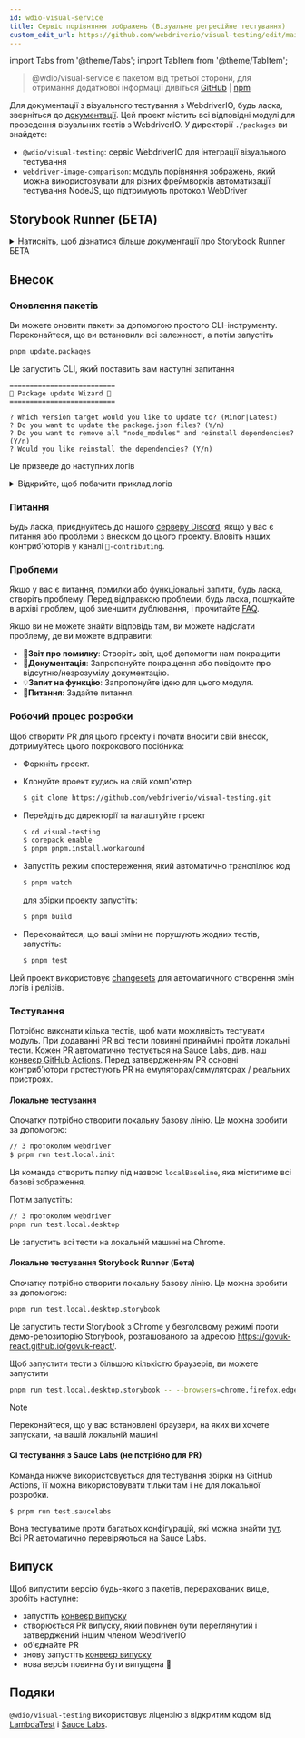 ```yaml
---
id: wdio-visual-service
title: Сервіс порівняння зображень (Візуальне регресійне тестування)
custom_edit_url: https://github.com/webdriverio/visual-testing/edit/main/README.md
---
```


import Tabs from '@theme/Tabs';
import TabItem from '@theme/TabItem';

> @wdio/visual-service є пакетом від третьої сторони, для отримання додаткової інформації дивіться [GitHub](https://github.com/webdriverio/visual-testing) | [npm](https://www.npmjs.com/package/@wdio/visual-service)

Для документації з візуального тестування з WebdriverIO, будь ласка, зверніться до [документації](https://webdriver.io/docs/visual-testing). Цей проект містить всі відповідні модулі для проведення візуальних тестів з WebdriverIO. У директорії `./packages` ви знайдете:

-   `@wdio/visual-testing`: сервіс WebdriverIO для інтеграції візуального тестування
-   `webdriver-image-comparison`: модуль порівняння зображень, який можна використовувати для різних фреймворків автоматизації тестування NodeJS, що підтримують протокол WebDriver

## Storybook Runner (БЕТА)

<details>
  <summary>Натисніть, щоб дізнатися більше документації про Storybook Runner БЕТА</summary>

> Storybook Runner все ще знаходиться в БЕТА-версії, документація пізніше буде перенесена на сторінки документації [WebdriverIO](https://webdriver.io/docs/visual-testing).

Цей модуль тепер підтримує Storybook з новим візуальним раннером. Цей раннер автоматично сканує локальний/віддалений екземпляр Storybook і створює елементні знімки екрану кожного компонента. Це можна зробити, додавши

```ts
export const config: WebdriverIO.Config = {
    // ...
    services: ["visual"],
    // ....
};
```

до ваших `services` і запустивши `npx wdio tests/configs/wdio.local.desktop.storybook.conf.ts --storybook` через командний рядок.
За замовчуванням використовується Chrome у безголовому режимі.

> [!NOTE]
>
> -   Більшість опцій візуального тестування також працюватимуть для Storybook Runner, дивіться документацію [WebdriverIO](https://webdriver.io/docs/visual-testing).
> -   Storybook Runner перевизначить всі ваші можливості і може запускатися тільки на браузерах, які він підтримує, див. [`--browsers`](#browsers).
> -   Storybook Runner не підтримує існуючу конфігурацію, яка використовує Multiremote capabilities і видасть помилку.
> -   Storybook Runner підтримує тільки Desktop Web, а не Mobile Web.

### Опції сервісу Storybook Runner

Опції сервісу можна надати так

```ts
export const config: WebdriverIO.Config  = {
    // ...
    services: [
      [
        'visual',
        {
            // Деякі опції за замовчуванням
            baselineFolder: join(process.cwd(), './__snapshots__/'),
            debug: true,
            // Опції storybook, дивіться опції CLI для опису
            storybook: {
                additionalSearchParams: new URLSearchParams({foo: 'bar', abc: 'def'}),
                clip: false,
                clipSelector: ''#some-id,
                numShards: 4,
                // `skipStories` може бути рядком ('example-button--secondary'),
                // масивом (['example-button--secondary', 'example-button--small'])
                // або регулярним виразом, який потрібно надати як рядок ("/.*button.*/gm")
                skipStories: ['example-button--secondary', 'example-button--small'],
                url: 'https://www.bbc.co.uk/iplayer/storybook/',
                version: 6,
                // Опційно - Дозволяє перевизначити шлях до базових знімків. За замовчуванням вони групуються за категорією та компонентом (напр. forms/input/baseline.png)
                getStoriesBaselinePath: (category, component) => `path__${category}__${component}`,
            },
        },
      ],
    ],
    // ....
}
```

### Опції CLI для Storybook Runner

#### `--additionalSearchParams`

-   **Тип:** `string`
-   **Обов'язковий:** Ні
-   **За замовчуванням:** ''
-   **Приклад:** `npx wdio tests/configs/wdio.local.desktop.storybook.conf.ts --storybook --additionalSearchParams="foo=bar&abc=def"`

Додає додаткові параметри пошуку до URL Storybook.
Дивіться документацію [URLSearchParams](https://developer.mozilla.org/en-US/docs/Web/API/URLSearchParams) для отримання додаткової інформації. Рядок має бути валідним рядком URLSearchParams.

> [!NOTE]
> Подвійні лапки потрібні, щоб запобігти інтерпретації `&` як роздільника команд.
> Наприклад, з `--additionalSearchParams="foo=bar&abc=def"` буде створено наступний URL Storybook для тестування історій: `http://storybook.url/iframe.html?id=story-id&foo=bar&abc=def`.

#### `--browsers`

-   **Тип:** `string`
-   **Обов'язковий:** Ні
-   **За замовчуванням:** `chrome`, ви можете вибрати з `chrome|firefox|edge|safari`
-   **Приклад:** `npx wdio tests/configs/wdio.local.desktop.storybook.conf.ts --storybook --browsers=chrome,firefox,edge,safari`
-   **ПРИМІТКА:** Доступно тільки через CLI

Використовуватиме вказані браузери для створення знімків екрану компонентів

> [!NOTE]
> Переконайтеся, що у вас встановлені браузери, які ви хочете використовувати, на локальній машині

#### `--clip`

-   **Тип:** `boolean`
-   **Обов'язковий:** Ні
-   **За замовчуванням:** `true`
-   **Приклад:** `npx wdio tests/configs/wdio.local.desktop.storybook.conf.ts --storybook --clip=false`

Якщо вимкнено, буде створено знімок екрану всього вікна. Якщо включено, буде створено знімки екрану елементів на основі [`--clipSelector`](#clipselector), що зменшить кількість білого простору навколо знімка компонента та зменшить розмір знімка.

#### `--clipSelector`

-   **Тип:** `string`
-   **Обов'язковий:** Ні
-   **За замовчуванням:** `#storybook-root > :first-child` для Storybook V7 та `#root > :first-child:not(script):not(style)` для Storybook V6, див. також [`--version`](#version)
-   **Приклад:** `npx wdio tests/configs/wdio.local.desktop.storybook.conf.ts --storybook --clipSelector="#some-id"`

Це селектор, який буде використовуватися:

-   для вибору елемента, знімок якого потрібно зробити
-   для елемента, який потрібно дочекатися, щоб він став видимим, перед створенням знімка

#### `--devices`

-   **Тип:** `string`
-   **Обов'язковий:** Ні
-   **За замовчуванням:** Ви можете вибрати з [`deviceDescriptors.ts`](https://github.com/webdriverio/visual-testing/blob/main/./packages/service/src/storybook/deviceDescriptors.ts)
-   **Приклад:** `npx wdio tests/configs/wdio.local.desktop.storybook.conf.ts --storybook --devices="iPhone 14 Pro Max","Pixel 3 XL"`
-   **ПРИМІТКА:** Доступно тільки через CLI

Використовуватиме вказані пристрої, які відповідають [`deviceDescriptors.ts`](https://github.com/webdriverio/visual-testing/blob/main/./packages/service/src/storybook/deviceDescriptors.ts), для створення знімків екрану компонентів

> [!NOTE]
>
> -   Якщо вам не вистачає конфігурації пристрою, будь ласка, не соромтеся подати [запит на функцію](https://github.com/webdriverio/visual-testing/issues/new?assignees=&labels=&projects=&template=--feature-request.md)
> -   Це працюватиме тільки з Chrome:
>     -   якщо ви надасте `--devices`, то всі екземпляри Chrome працюватимуть у режимі **Mobile Emulation**
>     -   якщо ви також вказуєте інші браузери, окрім Chrome, наприклад, `--devices --browsers=firefox,safari,edge`, то Chrome у режимі мобільної емуляції буде автоматично додано
> -   Storybook Runner за замовчуванням створює знімки елементів, якщо ви хочете побачити повний знімок екрану з мобільною емуляцією, то вкажіть `--clip=false` через командний рядок
> -   Ім'я файлу буде, наприклад, виглядати так `__snapshots__/example/button/desktop_chrome/example-button--large-local-chrome-iPhone-14-Pro-Max-430x932-dpr-3.png`
> -   **[SRC:](https://chromedriver.chromium.org/mobile-emulation#h.p_ID_167)** Тестування мобільного веб-сайту на десктопі з використанням мобільної емуляції може бути корисним, але тестувальники повинні знати, що існує багато тонких відмінностей, таких як:
>     -   повністю інший GPU, що може призвести до великих змін у продуктивності;
>     -   мобільний інтерфейс не емулюється (зокрема, приховування URL-бару впливає на висоту сторінки);
>     -   спливаюче вікно роз'яснення (де ви вибираєте одну з кількох дотичних цілей) не підтримується;
>     -   багато апаратних API (наприклад, подія orientationchange) недоступні.

#### `--headless`

-   **Тип:** `boolean`
-   **Обов'язковий:** Ні
-   **За замовчуванням:** `true`
-   **Приклад:** `npx wdio tests/configs/wdio.local.desktop.storybook.conf.ts --storybook --headless=false`
-   **ПРИМІТКА:** Доступно тільки через CLI

За замовчуванням запускає тести в безголовому режимі (якщо браузер його підтримує) або можна вимкнути

#### `--numShards`

-   **Тип:** `number`
-   **Обов'язковий:** Ні
-   **За замовчуванням:** `true`
-   **Приклад:** `npx wdio tests/configs/wdio.local.desktop.storybook.conf.ts --storybook --numShards=10`

Це кількість паралельних екземплярів, які будуть використовуватися для запуску історій. Це буде обмежено `maxInstances` у вашому файлі `wdio.conf`.

> [!IMPORTANT]
> При запуску в `headless`-режимі не збільшуйте кількість до більше ніж 20, щоб запобігти нестабільності через обмеження ресурсів

#### `--skipStories`

-   **Тип:** `string|regex`
-   **Обов'язковий:** Ні
-   **За замовчуванням:** null
-   **Приклад:** `npx wdio tests/configs/wdio.local.desktop.storybook.conf.ts --storybook --skipStories="/.*button.*/gm"`

Це може бути:

-   рядок (`example-button--secondary,example-button--small`)
-   або регулярний вираз (`"/.*button.*/gm"`)

для пропуску певних історій. Використовуйте `id` історії, який можна знайти в URL історії. Наприклад, `id` в цьому URL `http://localhost:6006/?path=/story/example-page--logged-out` - це `example-page--logged-out`

#### `--url`

-   **Тип:** `string`
-   **Обов'язковий:** Ні
-   **За замовчуванням:** `http://127.0.0.1:6006`
-   **Приклад:** `npx wdio tests/configs/wdio.local.desktop.storybook.conf.ts --storybook --url="https://example.com"`

URL, де розміщений ваш екземпляр Storybook.

#### `--version`

-   **Тип:** `number`
-   **Обов'язковий:** Ні
-   **За замовчуванням:** 7
-   **Приклад:** `npx wdio tests/configs/wdio.local.desktop.storybook.conf.ts --storybook --version=6`

Це версія Storybook, за замовчуванням `7`. Це потрібно, щоб знати, чи потрібно використовувати [`clipSelector`](#clipselector) для V6.

### Storybook Interaction Testing

Storybook Interaction Testing дозволяє взаємодіяти з вашим компонентом, створюючи користувацькі скрипти з командами WDIO для встановлення компонента у певний стан. Наприклад, див. фрагмент коду нижче:

```ts
import { browser, expect } from "@wdio/globals";

describe("Storybook Interaction", () => {
    it("should create screenshots for the logged in state when it logs out", async () => {
        const componentId = "example-page--logged-in";
        await browser.waitForStorybookComponentToBeLoaded({ id: componentId });

        await expect($("header")).toMatchElementSnapshot(
            `${componentId}-logged-in-state`
        );
        await $("button=Log out").click();
        await expect($("header")).toMatchElementSnapshot(
            `${componentId}-logged-out-state`
        );
    });

    it("should create screenshots for the logged out state when it logs in", async () => {
        const componentId = "example-page--logged-out";
        await browser.waitForStorybookComponentToBeLoaded({ id: componentId });

        await expect($("header")).toMatchElementSnapshot(
            `${componentId}-logged-out-state`
        );
        await $("button=Log in").click();
        await expect($("header")).toMatchElementSnapshot(
            `${componentId}-logged-in-state`
        );
    });
});
```

Виконуються два тести на двох різних компонентах. Кожен тест спочатку встановлює стан, а потім робить знімок екрану. Ви також помітите, що було введено нову власну команду, яку можна знайти [тут](#new-custom-command).

Вищевказаний spec-файл можна зберегти в папці та додати до командного рядка наступною командою:

```sh
pnpm run test.local.desktop.storybook.localhost -- --spec='tests/specs/storybook-interaction/*.ts'
```

Storybook Runner спочатку автоматично просканує ваш екземпляр Storybook, а потім додасть ваші тести до історій, які потрібно порівняти. Якщо ви не хочете, щоб компоненти, які ви використовуєте для тестування взаємодії, порівнювалися двічі, ви можете додати фільтр для видалення "типових" історій зі сканування, надавши фільтр [`--skipStories`](#--skipstories). Це виглядатиме так:

```sh
pnpm run test.local.desktop.storybook.localhost -- --skipStories="/example-page.*/gm" --spec='tests/specs/storybook-interaction/*.ts'
```

### Нова власна команда

Нова власна команда `browser.waitForStorybookComponentToBeLoaded({ id: 'componentId' })` буде додана до об'єкту `browser/driver`, яка автоматично завантажить компонент і чекатиме, доки він не буде готовий, тому вам не потрібно використовувати метод `browser.url('url.com')`. Її можна використовувати так:

```ts
import { browser, expect } from "@wdio/globals";

describe("Storybook Interaction", () => {
    it("should create screenshots for the logged in state when it logs out", async () => {
        const componentId = "example-page--logged-in";
        await browser.waitForStorybookComponentToBeLoaded({ id: componentId });

        await expect($("header")).toMatchElementSnapshot(
            `${componentId}-logged-in-state`
        );
        await $("button=Log out").click();
        await expect($("header")).toMatchElementSnapshot(
            `${componentId}-logged-out-state`
        );
    });

    it("should create screenshots for the logged out state when it logs in", async () => {
        const componentId = "example-page--logged-out";
        await browser.waitForStorybookComponentToBeLoaded({ id: componentId });

        await expect($("header")).toMatchElementSnapshot(
            `${componentId}-logged-out-state`
        );
        await $("button=Log in").click();
        await expect($("header")).toMatchElementSnapshot(
            `${componentId}-logged-in-state`
        );
    });
});
```

Опції такі:

#### `additionalSearchParams`

-   **Тип:** [`URLSearchParams`](https://developer.mozilla.org/en-US/docs/Web/API/URLSearchParams)
-   **Обов'язковий:** Ні
-   **За замовчуванням:** `new URLSearchParams()`
-   **Приклад:**

```ts
await browser.waitForStorybookComponentToBeLoaded({
    additionalSearchParams: new URLSearchParams({ foo: "bar", abc: "def" }),
    id: "componentId",
});
```

Це додасть додаткові параметри пошуку до URL Storybook, у наведеному вище прикладі URL буде `http://storybook.url/iframe.html?id=story-id&foo=bar&abc=def`.
Дивіться документацію [URLSearchParams](https://developer.mozilla.org/en-US/docs/Web/API/URLSearchParams) для отримання додаткової інформації.

#### `clipSelector`

-   **Тип:** `string`
-   **Обов'язковий:** Ні
-   **За замовчуванням:** `#storybook-root > :first-child` для Storybook V7 та `#root > :first-child:not(script):not(style)` для Storybook V6
-   **Приклад:**

```ts
await browser.waitForStorybookComponentToBeLoaded({
    clipSelector: "#your-selector",
    id: "componentId",
});
```

Це селектор, який буде використовуватися:

-   для вибору елемента, знімок якого потрібно зробити
-   для елемента, який потрібно дочекатися, щоб він став видимим, перед створенням знімка

#### `id`

-   **Тип:** `string`
-   **Обов'язковий:** так
-   **Приклад:**

```ts
await browser.waitForStorybookComponentToBeLoaded({ '#your-selector', id: 'componentId' })
```

Використовуйте `id` історії, який можна знайти в URL історії. Наприклад, `id` в цьому URL `http://localhost:6006/?path=/story/example-page--logged-out` - це `example-page--logged-out`

#### `timeout`

-   **Тип:** `number`
-   **Обов'язковий:** Ні
-   **За замовчуванням:** 1100 мілісекунд
-   **Приклад:**

```ts
await browser.waitForStorybookComponentToBeLoaded({
    id: "componentId",
    timeout: 20000,
});
```

Максимальний час очікування видимості компонента після завантаження на сторінці

#### `url`

-   **Тип:** `string`
-   **Обов'язковий:** Ні
-   **За замовчуванням:** `http://127.0.0.1:6006`
-   **Приклад:**

```ts
await browser.waitForStorybookComponentToBeLoaded({
    id: "componentId",
    url: "https://your.url",
});
```

URL, де розміщений ваш екземпляр Storybook.

</details>

## Внесок

### Оновлення пакетів

Ви можете оновити пакети за допомогою простого CLI-інструменту. Переконайтеся, що ви встановили всі залежності, а потім запустіть

```sh
pnpm update.packages
```

Це запустить CLI, який поставить вам наступні запитання

```logs
==========================
🤖 Package update Wizard 🧙
==========================

? Which version target would you like to update to? (Minor|Latest)
? Do you want to update the package.json files? (Y/n)
? Do you want to remove all "node_modules" and reinstall dependencies? (Y/n)
? Would you like reinstall the dependencies? (Y/n)
```

Це призведе до наступних логів

<details>
    <summary>Відкрийте, щоб побачити приклад логів</summary>
    
```logs
==========================
🤖 Package update Wizard 🧙
==========================

? Which version target would you like to update to? Minor
? Do you want to update the package.json files? yes
Updating root 'package.json' for minor updates...
Updating packages for minor updates in /Users/wswebcreation/Git/wdio/visual-testing...
Using pnpm
Upgrading /Users/wswebcreation/Git/wdio/visual-testing/package.json
[====================] 38/38 100%

@typescript-eslint/eslint-plugin ^8.7.0 → ^8.8.0
@typescript-eslint/parser ^8.7.0 → ^8.8.0
@typescript-eslint/utils ^8.7.0 → ^8.8.0
@vitest/coverage-v8 ^2.1.1 → ^2.1.2
vitest ^2.1.1 → ^2.1.2

Run pnpm install to install new versions.
Updating packages for minor updates in /Users/wswebcreation/Git/wdio/visual-testing/packages/ocr-service...
Using pnpm
Upgrading /Users/wswebcreation/Git/wdio/visual-testing/packages/ocr-service/package.json
[====================] 11/11 100%

All dependencies match the minor package versions :)
Updating packages for minor updates in /Users/wswebcreation/Git/wdio/visual-testing/packages/visual-reporter...
Using pnpm
Upgrading /Users/wswebcreation/Git/wdio/visual-testing/packages/visual-reporter/package.json
[====================] 11/11 100%

eslint-config-next 14.2.13 → 14.2.14
next 14.2.13 → 14.2.14

Run pnpm install to install new versions.
Updating packages for minor updates in /Users/wswebcreation/Git/wdio/visual-testing/packages/visual-service...
Using pnpm
Upgrading /Users/wswebcreation/Git/wdio/visual-testing/packages/visual-service/package.json
[====================] 5/5 100%

All dependencies match the minor package versions :)
Updating packages for minor updates in /Users/wswebcreation/Git/wdio/visual-testing/packages/webdriver-image-comparison...
Using pnpm
Upgrading /Users/wswebcreation/Git/wdio/visual-testing/packages/webdriver-image-comparison/package.json
[====================] 8/8 100%

All dependencies match the minor package versions :)
? Do you want to remove all "node_modules" and reinstall dependencies? yes
Removing root dependencies in /Users/wswebcreation/Git/wdio/visual-testing...
Removing dependencies in ocr-service...
Removing dependencies in visual-reporter...
Removing dependencies in visual-service...
Removing dependencies in webdriver-image-comparison...
? Would you like reinstall the dependencies? yes
Installing dependencies in /Users/wswebcreation/Git/wdio/visual-testing...

> @wdio/visual-testing-monorepo@ pnpm.install.workaround /Users/wswebcreation/Git/wdio/visual-testing
> pnpm install --shamefully-hoist

Scope: all 5 workspace projects
Lockfile is up to date, resolution step is skipped
Packages: +1274
++++++++++++++++++++++++++++++++++++++++++++++++++++++++++++++++++++++++++++++++++++++++++++++++++++++++++++++++++
Progress: resolved 1274, reused 1265, downloaded 0, added 1274, done

dependencies:

-   @wdio/ocr-service 2.0.0 <- packages/ocr-service
-   @wdio/visual-service 6.0.0 <- packages/visual-service

devDependencies:

-   @changesets/cli 2.27.8
-   @inquirer/prompts 5.5.0
-   @tsconfig/node20 20.1.4
-   @types/eslint 9.6.1
-   @types/jsdom 21.1.7
-   @types/node 20.16.4
-   @types/react 18.3.5
-   @types/react-dom 18.3.0
-   @types/xml2js 0.4.14
-   @typescript-eslint/eslint-plugin 8.8.0
-   @typescript-eslint/parser 8.8.0
-   @typescript-eslint/utils 8.8.0
-   @vitest/coverage-v8 2.1.2
-   @wdio/appium-service 9.1.2
-   @wdio/cli 9.1.2
-   @wdio/globals 9.1.2
-   @wdio/local-runner 9.1.2
-   @wdio/mocha-framework 9.1.2
-   @wdio/sauce-service 9.1.2
-   @wdio/shared-store-service 9.1.2
-   @wdio/spec-reporter 9.1.2
-   @wdio/types 9.1.2
-   eslint 9.11.1
-   eslint-plugin-import 2.30.0
-   eslint-plugin-unicorn 55.0.0
-   eslint-plugin-wdio 9.0.8
-   husky 9.1.6
-   jsdom 25.0.1
-   pnpm-run-all2 6.2.3
-   release-it 17.6.0
-   rimraf 6.0.1
-   saucelabs 8.0.0
-   ts-node 10.9.2
-   typescript 5.6.2
-   vitest 2.1.2
-   webdriverio 9.1.2

. prepare$ husky
└─ Done in 204ms
Done in 9.5s
All packages updated!

````

</details>

### Питання

Будь ласка, приєднуйтесь до нашого [серверу Discord](https://discord.webdriver.io), якщо у вас є питання або проблеми з внеском до цього проекту. Вловіть наших контриб'юторів у каналі `🙏-contributing`.

### Проблеми

Якщо у вас є питання, помилки або функціональні запити, будь ласка, створіть проблему. Перед відправкою проблеми, будь ласка, пошукайте в архіві проблем, щоб зменшити дублювання, і прочитайте [FAQ](https://webdriver.io/docs/visual-testing/faq/).

Якщо ви не можете знайти відповідь там, ви можете надіслати проблему, де ви можете відправити:

-   🐛**Звіт про помилку**: Створіть звіт, щоб допомогти нам покращити
-   📖**Документація**: Запропонуйте покращення або повідомте про відсутню/незрозумілу документацію.
-   💡**Запит на функцію**: Запропонуйте ідею для цього модуля.
-   💬**Питання**: Задайте питання.

### Робочий процес розробки

Щоб створити PR для цього проекту і почати вносити свій внесок, дотримуйтесь цього покрокового посібника:

-   Форкніть проект.
-   Клонуйте проект кудись на свій комп'ютер

    ```sh
    $ git clone https://github.com/webdriverio/visual-testing.git
    ```

-   Перейдіть до директорії та налаштуйте проект

    ```sh
    $ cd visual-testing
    $ corepack enable
    $ pnpm pnpm.install.workaround
    ```

-   Запустіть режим спостереження, який автоматично транспілює код

    ```sh
    $ pnpm watch
    ```

    для збірки проекту запустіть:

    ```sh
    $ pnpm build
    ```

-   Переконайтеся, що ваші зміни не порушують жодних тестів, запустіть:

    ```sh
    $ pnpm test
    ```

Цей проект використовує [changesets](https://github.com/changesets/changesets) для автоматичного створення змін логів і релізів.

### Тестування

Потрібно виконати кілька тестів, щоб мати можливість тестувати модуль. При додаванні PR всі тести повинні принаймні пройти локальні тести. Кожен PR автоматично тестується на Sauce Labs, див. [наш конвеєр GitHub Actions](https://github.com/webdriverio/visual-testing/actions/workflows/tests.yml). Перед затвердженням PR основні контриб'ютори протестують PR на емуляторах/симуляторах / реальних пристроях.

#### Локальне тестування

Спочатку потрібно створити локальну базову лінію. Це можна зробити за допомогою:

```sh
// З протоколом webdriver
$ pnpm run test.local.init
```

Ця команда створить папку під назвою `localBaseline`, яка міститиме всі базові зображення.

Потім запустіть:

```sh
// З протоколом webdriver
pnpm run test.local.desktop
```

Це запустить всі тести на локальній машині на Chrome.

#### Локальне тестування Storybook Runner (Бета)

Спочатку потрібно створити локальну базову лінію. Це можна зробити за допомогою:

```sh
pnpm run test.local.desktop.storybook
```

Це запустить тести Storybook з Chrome у безголовому режимі проти демо-репозиторію Storybook, розташованого за адресою https://govuk-react.github.io/govuk-react/.

Щоб запустити тести з більшою кількістю браузерів, ви можете запустити

```sh
pnpm run test.local.desktop.storybook -- --browsers=chrome,firefox,edge,safari
```

> [!NOTE]
> Переконайтеся, що у вас встановлені браузери, на яких ви хочете запускати, на вашій локальній машині

#### CI тестування з Sauce Labs (не потрібно для PR)

Команда нижче використовується для тестування збірки на GitHub Actions, її можна використовувати тільки там і не для локальної розробки.

```
$ pnpm run test.saucelabs
```

Вона тестуватиме проти багатьох конфігурацій, які можна знайти [тут](https://github.com/webdriverio/visual-testing/blob/main/./tests/configs/wdio.saucelabs.web.conf.ts).
Всі PR автоматично перевіряються на Sauce Labs.

## Випуск

Щоб випустити версію будь-якого з пакетів, перерахованих вище, зробіть наступне:

-   запустіть [конвеєр випуску](https://github.com/webdriverio/visual-testing/actions/workflows/release.yml)
-   створюється PR випуску, який повинен бути переглянутий і затверджений іншим членом WebdriverIO
-   об'єднайте PR
-   знову запустіть [конвеєр випуску](https://github.com/webdriverio/visual-testing/actions/workflows/release.yml)
-   нова версія повинна бути випущена 🎉

## Подяки

`@wdio/visual-testing` використовує ліцензію з відкритим кодом від [LambdaTest](https://www.lambdatest.com/) і [Sauce Labs](https://saucelabs.com/).